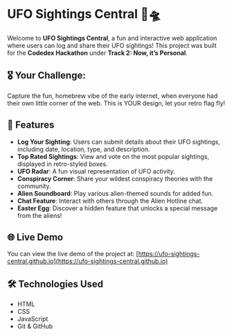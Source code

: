 # UFO Sightings Central 🌌🛸

Welcome to **UFO Sightings Central**, a fun and interactive web application where users can log and share their UFO sightings! This project was built for the **Codedex Hackathon** under **Track 2: Now, it’s Personal**.

## 🎖️ Your Challenge:

Capture the fun, homebrew vibe of the early internet, when everyone had their own little corner of the web. This is YOUR design, let your retro flag fly! 

## 🚀 Features

- **Log Your Sighting**: Users can submit details about their UFO sightings, including date, location, type, and description.
- **Top Rated Sightings**: View and vote on the most popular sightings, displayed in retro-styled boxes.
- **UFO Radar**: A fun visual representation of UFO activity.
- **Conspiracy Corner**: Share your wildest conspiracy theories with the community.
- **Alien Soundboard**: Play various alien-themed sounds for added fun.
- **Chat Feature**: Interact with others through the Alien Hotline chat.
- **Easter Egg**: Discover a hidden feature that unlocks a special message from the aliens!

## 🌐 Live Demo

You can view the live demo of the project at: [https://ufo-sightings-central.github.io](https://ufo-sightings-central.github.io)

## 🛠️ Technologies Used

- HTML
- CSS
- JavaScript
- Git & GitHub
